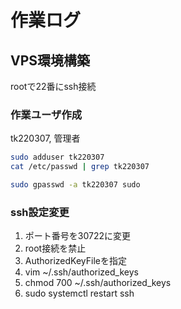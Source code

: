 # 作業ログ

## VPS環境構築
rootで22番にssh接続

### 作業ユーザ作成
tk220307, 管理者
```bash
sudo adduser tk220307
cat /etc/passwd | grep tk220307
```
```bash
sudo gpasswd -a tk220307 sudo
```

### ssh設定変更
1. ポート番号を30722に変更
2. root接続を禁止
3. AuthorizedKeyFileを指定
4. vim ~/.ssh/authorized_keys
5. chmod 700 ~/.ssh/authorized_keys
6. sudo systemctl restart ssh